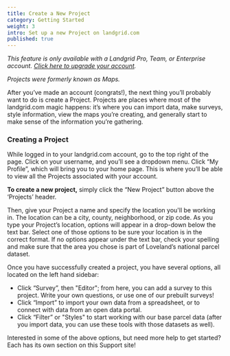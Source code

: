 ```yaml
---
title: Create a New Project
category: Getting Started
weight: 3
intro: Set up a new Project on landgrid.com
published: true
---
```

_This feature is only available with a Landgrid Pro, Team, or Enterprise account. [Click here to upgrade your account](https://thelandgrid.com/plans)._

_Projects were formerly known as Maps._

After you’ve made an account (congrats!), the next thing you’ll probably want to do is create a Project. Projects are places where most of the landgrid.com magic happens: it’s where you can import data, make surveys, style information, view the maps you’re creating, and generally start to make sense of the information you’re gathering. 

### Creating a Project

While logged in to your landgrid.com account, go to the top right of the page. Click on your username, and you’ll see a dropdown menu. Click “My Profile”, which will bring you to your home page. This is where you’ll be able to view all the Projects associated with your account.

**To create a new project,** simply click the “New Project” button above the ‘Projects’ header.

Then, give your Project a name and specify the location you'll be working in. The location can be a city, county, neighborhood, or zip code. As you type your Project’s location, options will appear in a drop-down below the text bar. Select one of those options to be sure your location is in the correct format. If no options appear under the text bar, check your spelling and make sure that the area you chose is part of Loveland’s national parcel dataset.

Once you have successfully created a project, you have several options, all located on the left hand sidebar:


  * Click “Survey”, then "Editor"; from here, you can add a survey to this project. Write your own questions, or use one of our prebuilt surveys!
  * Click “Import” to import your own data from a spreadsheet, or to connect with data from an open data portal.
  * Click “Filter” or "Styles" to start working with our base parcel data (after you import data, you can use these tools with those datasets as well).

Interested in some of the above options, but need more help to get started? Each has its own section on this Support site!
